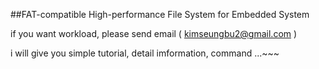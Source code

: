 

##FAT-compatible High-performance File System for Embedded System 

if you want workload,
  please send email  ( kimseungbu2@gmail.com )
  
  i will give you 
             simple tutorial, detail imformation, command ...~~~

